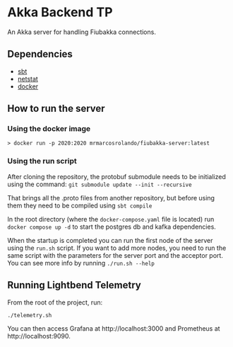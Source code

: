 # Akka Backend TP

An Akka server for handling Fiubakka connections.

## Dependencies
* [sbt](https://www.scala-sbt.org/download.html)
* [netstat](https://www.tecmint.com/install-netstat-in-linux/)
* [docker](https://docs.docker.com/engine/install/)

## How to run the server
### Using the docker image
  ```console
> docker run -p 2020:2020 mrmarcosrolando/fiubakka-server:latest
```


### Using the run script
After cloning the repository, the protobuf submodule needs to be initialized using the command:
`git submodule update --init --recursive`

That brings all the .proto files from another repository, but before using them they need to be compiled using
`sbt compile`

In the root directory (where the `docker-compose.yaml` file is located) run `docker compose up -d` to start the postgres db and kafka dependencies.

When the startup is completed you can run the first node of the server using the `run.sh` script. If you want to add more nodes, you need to run the same script with the parameters for the server port and the acceptor port. You can see more info by running `./run.sh --help`


## Running Lightbend Telemetry

From the root of the project, run:

```
./telemetry.sh
```

You can then access Grafana at http://localhost:3000 and Prometheus at
http://localhost:9090.
